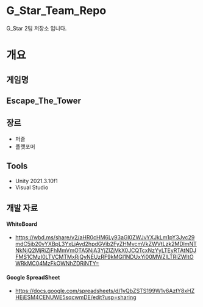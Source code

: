 # G_Star_Team_Repo
G_Star 2팀 저장소 입니다.

# 개요

## 게임명
## Escape_The_Tower

## 장르
- 퍼즐
- 플랫포머

## Tools
- Unity 2021.3.10f1
- Visual Studio

## 개발 자료
#### WhiteBoard
- https://wbd.ms/share/v2/aHR0cHM6Ly93aGl0ZWJvYXJkLm1pY3Jvc29mdC5jb20vYXBpL3YxLjAvd2hpdGVib2FyZHMvcmVkZWVtLzk2MDlmNTNkNjQ2MjRiZjFhMmVmOTA5NjA3YjZlZjVkX0JCQTcxNzYyLTEyRTAtNDJFMS1CMzI0LTVCMTMxRjQyNEUzRF9kMGI1NDUxYi00MWZlLTRlZWItOWRkMC04MzFkOWNhZDRiNTY=
#### Google SpreadSheet
- https://docs.google.com/spreadsheets/d/1yQbZSTS199W1v6AztY8xHZHEjESM4CENUWE5sqcwmDE/edit?usp=sharing
